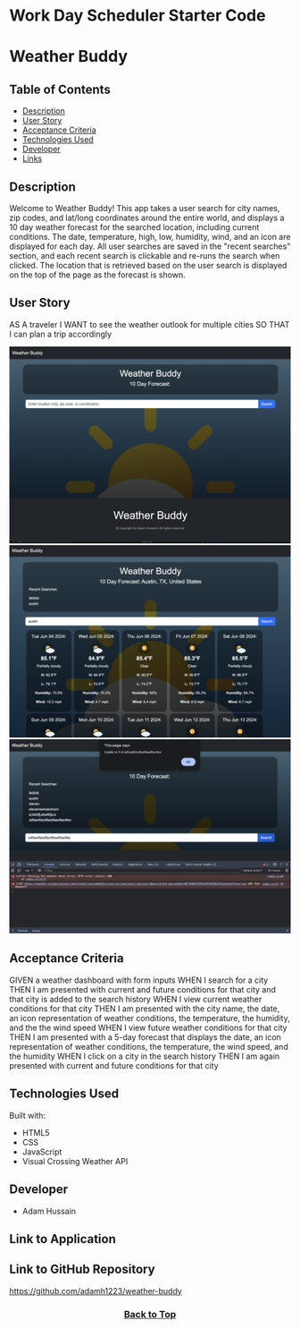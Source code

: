 # Work Day Scheduler Starter Code
# Weather Buddy

## Table of Contents

* [Description](#description)
* [User Story](#user-story)
* [Acceptance Criteria](#acceptance-criteria)
* [Technologies Used](#technologies-used)
* [Developer](#developer)
* [Links](#link-to-application)

## Description
Welcome to Weather Buddy! This app takes a user search for city names, zip codes, and lat/long coordinates around the entire world, and displays a 10 day weather forecast for the searched location, including current conditions. The date, temperature, high, low, humidity, wind, and an icon are displayed for each day. All user searches are saved in the "recent searches" section, and each recent search is clickable and re-runs the search when clicked. The location that is retrieved based on the user search is displayed on the top of the page as the forecast is shown. 

## User Story
AS A traveler
I WANT to see the weather outlook for multiple cities
SO THAT I can plan a trip accordingly


![markdown](./assets/images/markdown1.png)
![markdown](./assets/images/markdown2.png)
![markdown](./assets/images/markdown3.png)


## Acceptance Criteria

GIVEN a weather dashboard with form inputs
WHEN I search for a city
THEN I am presented with current and future conditions for that city and that city is added to the search history
WHEN I view current weather conditions for that city
THEN I am presented with the city name, the date, an icon representation of weather conditions, the temperature, the humidity, and the the wind speed
WHEN I view future weather conditions for that city
THEN I am presented with a 5-day forecast that displays the date, an icon representation of weather conditions, the temperature, the wind speed, and the humidity
WHEN I click on a city in the search history
THEN I am again presented with current and future conditions for that city

## Technologies Used

Built with:
* HTML5
* CSS
* JavaScript
* Visual Crossing Weather API

## Developer
* Adam Hussain


## Link to Application


## Link to GitHub Repository
https://github.com/adamh1223/weather-buddy

### <p align="center">[Back to Top](#weather-buddy)</p> 
